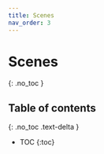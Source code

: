 ```yaml
---
title: Scenes
nav_order: 3
---
```


# Scenes
{: .no_toc }

## Table of contents
{: .no_toc .text-delta }

- TOC
   {:toc}

